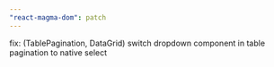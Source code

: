 ```yaml
---
"react-magma-dom": patch
---
```


fix: (TablePagination, DataGrid) switch dropdown component in table pagination to native select
